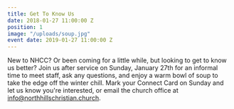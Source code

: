 ```yaml
---
title: Get To Know Us
date: 2018-01-27 11:00:00 Z
position: 1
image: "/uploads/soup.jpg"
event date: 2019-01-27 11:00:00 Z
---
```


New to NHCC? Or been coming for a little while, but looking to get to know us better? Join us after service on Sunday, January 27th for an informal time to meet staff, ask any questions, and enjoy a warm bowl of soup to take the edge off the winter chill. Mark your Connect Card on Sunday and let us know you're interested, or email the church office at info@northhillschristian.church.
